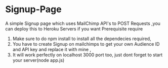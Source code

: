 # Signup-Page
A simple Signup page which uses MailChimp API's to POST Requests ,you can deploy this to Heroku Servers if you want
Prerequisite require 
1) Make sure to do npm install to install all the dependecies required,
2) You have to create Signup on mailchimps to get your own Audience ID and API key and replace it with mine ,
3) It will work perfectly on localhost 3000 port too, just dont forget to start your server(node app.js)
